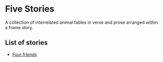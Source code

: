 # Five Stories

A collection of interrelated animal fables in verse and prose arranged within a frame story.

## List of stories
- [Four friends](./1-four-friends.md)

